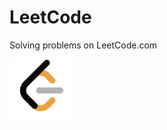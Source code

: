 # LeetCode
Solving problems on LeetCode.com

<img src="/src/assets/images/leetcode.png" alt="MarineGEO circle logo" style="height: 100px; width:100px;"/>